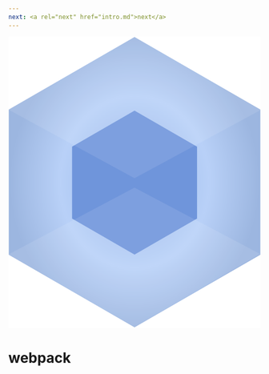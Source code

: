 ```yaml
---
next: <a rel="next" href="intro.md">next</a>
---
```


<img src="../../media/webpack.png" alt="webpack logo" class="plain"/>

<h1 class="name">webpack</h1>

<aside>
</aside>
